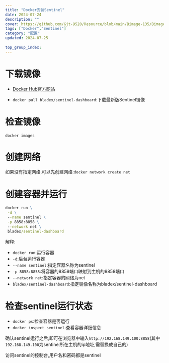 ```yaml
---
title: "Docker安装Sentinel"
date: 2024-07-24
description: ""
cover: https://github.com/Gjt-9520/Resource/blob/main/Bimage-135/Bimage79.jpg?raw=true
tags: ["Docker","Sentinel"]
category: "配置"
updated: 2024-07-25
  
top_group_index: 
---
```


# 下载镜像

- [Docker Hub官方网站](https://hub.docker.com/)

- `docker pull bladex/sentinel-dashboard`:下载最新版Sentinel镜像

# 检查镜像

`docker images`

# 创建网络

如果没有指定网络,可以先创建网络:`docker network create net`

# 创建容器并运行

```cmd
docker run \
 -d \
 --name sentinel \
 -p 8858:8858 \
 --network net \
 bladex/sentinel-dashboard
```

解释:
- `docker run`:运行容器
- `-d`:后台运行容器
- `--name sentinel`:指定容器名称为sentinel
- `-p 8858:8858`:将容器的8858端口映射到主机的8858端口
- `--network net`:指定容器的网络为net
- `bladex/sentinel-dashboard`:指定镜像名称为bladex/sentinel-dashboard

# 检查sentinel运行状态

- `docker ps`:检查容器是否运行
- `docker inspect sentinel`:查看容器详细信息

确认sentinel运行之后,即可在浏览器中输入`http://192.168.149.100:8858`(其中`192.168.149.100`为sentinel所在主机的ip地址,需替换成自己的)

访问sentinel的控制台,用户名和密码都是sentinel